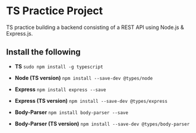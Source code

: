 # TS Practice Project
TS practice building a backend consisting of a REST API using Node.js & Express.js.

## Install the following

- **TS** `sudo npm install -g typescript`

- **Node (TS version)** `npm install --save-dev @types/node`

- **Express** `npm install express --save`
- **Express (TS version)** `npm install --save-dev @types/express`

- **Body-Parser** `npm install body-parser --save`
- **Body-Parser (TS version)** `npm install --save-dev @types/body-parser`